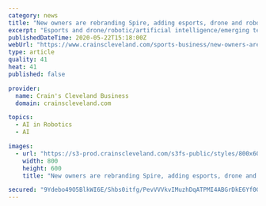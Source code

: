 ```yaml
---
category: news
title: "New owners are rebranding Spire, adding esports, drone and robotics programs to boarding academy"
excerpt: "Esports and drone/robotic/artificial intelligence/emerging technology have joined basketball ... as a \"9 to 99\" approach that will focus on potential customers \"across the spectrum of ages.\" The new esports and drone/robotics programs, if students are allowed on campus in the fall, are expected to feature four hours per day in the respective ..."
publishedDateTime: 2020-05-22T15:18:00Z
webUrl: "https://www.crainscleveland.com/sports-business/new-owners-are-rebranding-spire-adding-esports-drone-and-robotics-programs-boarding"
type: article
quality: 41
heat: 41
published: false

provider:
  name: Crain's Cleveland Business
  domain: crainscleveland.com

topics:
  - AI in Robotics
  - AI

images:
  - url: "https://s3-prod.crainscleveland.com/s3fs-public/styles/800x600/public/Spire%20overhead_i.jpg"
    width: 800
    height: 600
    title: "New owners are rebranding Spire, adding esports, drone and robotics programs to boarding academy"

secured: "9Ydebo49O5BlkWI6E/Shbs0itfg/PevVVVkvIMuzhDqATPMI4ABGrDkE6Yf0GX//uP90YV3dN4mava94yk9iVkT5KA3Z/WIUX+krn34yEz2K2xsEuXJ4x8bGDaL2GYrdutHJmyJ0uB9fFW+QUTCvnX+ThXU/8x5tZkAsxm6qrArQ3XilXVLhmlq0RNUTt63JnSGmD5IefgV4QR1jR3RIIQt4M+a2VOJgd85aDhY417x6KsHmzxv2Vob3SeobrlkvQgP5URrqbGszpwsgudcD6apFKps0Sjq9WmmvySYjBtGDAuhDPlXXfkb5d8ouSOzP76hCztCoG/dtJbzmX205vDjhBTFTMcdv1j1wgKgEuU/c3Mygrf+fC7DN8aDqTs6K7aDPWpt9gM3HVfuN5S1uOYZvUuwjgG8x2y3kuLOC3H40KxsZt/yZ/Sa3Ln+cRmUPMFKeX+u45TtrcR7c7vN7P9gGy/gk/GJmHZHBbJ1Xme8=;0LqLt3GclJBfWwgFBGNDQA=="
---
```


